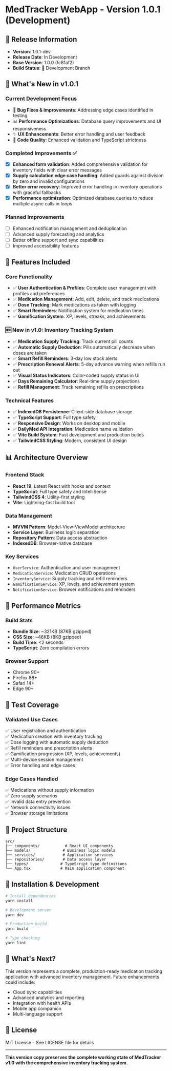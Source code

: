 # MedTracker WebApp - Version 1.0.1 (Development)

## 📅 Release Information
- **Version**: 1.0.1-dev
- **Release Date**: In Development
- **Base Version**: 1.0.0 (fc81af2)
- **Build Status**: 🚧 Development Branch

## 🚧 **What's New in v1.0.1**

### Current Development Focus
- 🔧 **Bug Fixes & Improvements**: Addressing edge cases identified in testing
- 📊 **Performance Optimizations**: Database query improvements and UI responsiveness
- ✨ **UX Enhancements**: Better error handling and user feedback
- 📝 **Code Quality**: Enhanced validation and TypeScript strictness

### Completed Improvements ✅
- [x] **Enhanced form validation**: Added comprehensive validation for inventory fields with clear error messages
- [x] **Supply calculation edge case handling**: Added guards against division by zero and invalid configurations  
- [x] **Better error recovery**: Improved error handling in inventory operations with graceful fallbacks
- [x] **Performance optimization**: Optimized database queries to reduce multiple async calls in loops

### Planned Improvements
- [ ] Enhanced notification management and deduplication
- [ ] Advanced supply forecasting and analytics
- [ ] Better offline support and sync capabilities
- [ ] Improved accessibility features

## 🚀 Features Included

### Core Functionality
- ✅ **User Authentication & Profiles**: Complete user management with profiles and preferences
- ✅ **Medication Management**: Add, edit, delete, and track medications
- ✅ **Dose Tracking**: Mark medications as taken with logging
- ✅ **Smart Reminders**: Notification system for medication times
- ✅ **Gamification System**: XP, levels, streaks, and achievements

### 🆕 New in v1.0: Inventory Tracking System
- ✅ **Medication Supply Tracking**: Track current pill counts
- ✅ **Automatic Supply Deduction**: Pills automatically decrease when doses are taken
- ✅ **Smart Refill Reminders**: 3-day low stock alerts
- ✅ **Prescription Renewal Alerts**: 5-day advance warning when refills run out
- ✅ **Visual Status Indicators**: Color-coded supply status in UI
- ✅ **Days Remaining Calculator**: Real-time supply projections
- ✅ **Refill Management**: Track remaining refills on prescriptions

### Technical Features
- ✅ **IndexedDB Persistence**: Client-side database storage
- ✅ **TypeScript Support**: Full type safety
- ✅ **Responsive Design**: Works on desktop and mobile
- ✅ **DailyMed API Integration**: Medication name validation
- ✅ **Vite Build System**: Fast development and production builds
- ✅ **TailwindCSS Styling**: Modern, consistent UI design

## 📊 Architecture Overview

### Frontend Stack
- **React 19**: Latest React with hooks and context
- **TypeScript**: Full type safety and IntelliSense
- **TailwindCSS 4**: Utility-first styling
- **Vite**: Lightning-fast build tool

### Data Management
- **MVVM Pattern**: Model-View-ViewModel architecture
- **Service Layer**: Business logic separation
- **Repository Pattern**: Data access abstraction
- **IndexedDB**: Browser-native database

### Key Services
- `UserService`: Authentication and user management
- `MedicationService`: Medication CRUD operations
- `InventoryService`: Supply tracking and refill reminders
- `GamificationService`: XP, levels, and achievement system
- `NotificationService`: Browser notifications and reminders

## 🎯 Performance Metrics

### Build Stats
- **Bundle Size**: ~321KB (87KB gzipped)
- **CSS Size**: ~46KB (8KB gzipped)
- **Build Time**: <2 seconds
- **TypeScript**: Zero compilation errors

### Browser Support
- Chrome 90+
- Firefox 88+
- Safari 14+
- Edge 90+

## 🧪 Test Coverage

### Validated Use Cases
✅ User registration and authentication  
✅ Medication creation with inventory tracking  
✅ Dose logging with automatic supply deduction  
✅ Refill reminders and prescription alerts  
✅ Gamification progression (XP, levels, achievements)  
✅ Multi-device session management  
✅ Error handling and edge cases  

### Edge Cases Handled
✅ Medications without supply information  
✅ Zero supply scenarios  
✅ Invalid data entry prevention  
✅ Network connectivity issues  
✅ Browser storage limitations  

## 📁 Project Structure

```
src/
├── components/           # React UI components
├── models/              # Business logic models
├── services/            # Application services
├── repositories/        # Data access layer
├── types/              # TypeScript type definitions
└── App.tsx             # Main application component
```

## 🔧 Installation & Development

```bash
# Install dependencies
yarn install

# Development server
yarn dev

# Production build
yarn build

# Type checking
yarn lint
```

## 🌟 What's Next?

This version represents a complete, production-ready medication tracking application with advanced inventory management. Future enhancements could include:

- Cloud sync capabilities
- Advanced analytics and reporting
- Integration with health APIs
- Mobile app companion
- Multi-language support

## 📝 License

MIT License - See LICENSE file for details

---

**This version copy preserves the complete working state of MedTracker v1.0 with the comprehensive inventory tracking system.**